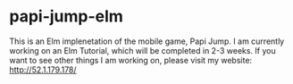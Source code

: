 # papi-jump-elm
This is an Elm implenetation of the mobile game, Papi Jump. I am currently working on an Elm Tutorial, which will be completed in 2-3 weeks. If you want to see other things I am working on, please visit my website: http://52.1.179.178/
